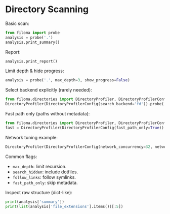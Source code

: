 # Directory Scanning

Basic scan:
```python
from filoma import probe
analysis = probe('.')
analysis.print_summary()
```

Report:
```python
analysis.print_report()
```

Limit depth & hide progress:
```python
analysis = probe('.', max_depth=3, show_progress=False)
```

Select backend explicitly (rarely needed):
```python
from filoma.directories import DirectoryProfiler, DirectoryProfilerConfig
DirectoryProfiler(DirectoryProfilerConfig(search_backend='fd')).probe('.')
```

Fast path only (paths without metadata):
```python
from filoma.directories import DirectoryProfiler, DirectoryProfilerConfig
fast = DirectoryProfiler(DirectoryProfilerConfig(fast_path_only=True)).probe('.')
```

Network tuning example:
```python
DirectoryProfiler(DirectoryProfilerConfig(network_concurrency=32, network_timeout_ms=2000)).probe('/mnt/nfs')
```

Common flags:
- `max_depth`: limit recursion.
- `search_hidden`: include dotfiles.
- `follow_links`: follow symlinks.
- `fast_path_only`: skip metadata.

Inspect raw structure (dict-like):
```python
print(analysis['summary'])
print(list(analysis['file_extensions'].items())[:5])
```

